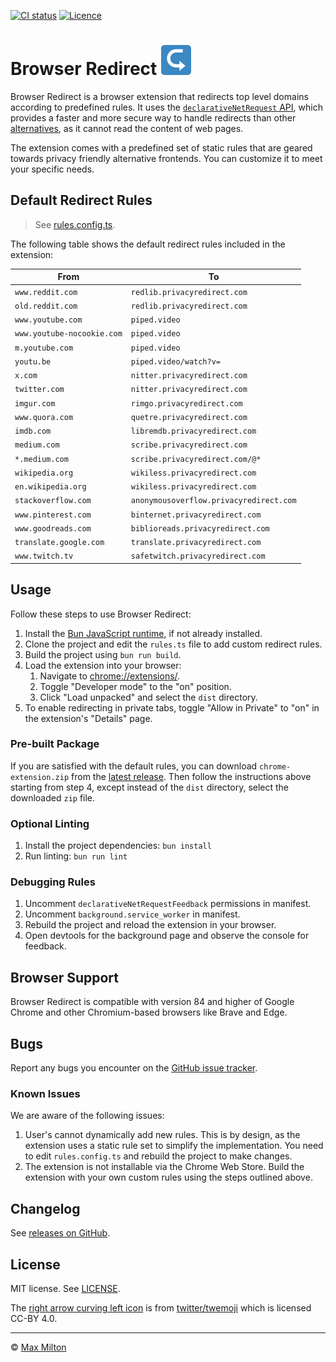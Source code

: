 [![CI status](https://badgen.net/github/checks/maxmilton/browser-redirect?label=ci)](https://github.com/maxmilton/browser-redirect/actions)
[![Licence](https://badgen.net/github/license/maxmilton/browser-redirect)](./LICENSE)

# Browser Redirect ![](./static/icon48.png)

Browser Redirect is a browser extension that redirects top level domains according to predefined rules. It uses the [`declarativeNetRequest` API](https://developer.chrome.com/docs/extensions/reference/declarativeNetRequest/), which provides a faster and more secure way to handle redirects than other [alternatives](https://github.com/libredirect/browser_extension), as it cannot read the content of web pages.

The extension comes with a predefined set of static rules that are geared towards privacy friendly alternative frontends. You can customize it to meet your specific needs.

## Default Redirect Rules

> See [rules.config.ts](./rules.config.ts).

The following table shows the default redirect rules included in the extension:

| From                       | To                                      |
| -------------------------- | --------------------------------------- |
| `www.reddit.com`           | `redlib.privacyredirect.com`            |
| `old.reddit.com`           | `redlib.privacyredirect.com`            |
| `www.youtube.com`          | `piped.video`                           |
| `www.youtube-nocookie.com` | `piped.video`                           |
| `m.youtube.com`            | `piped.video`                           |
| `youtu.be`                 | `piped.video/watch?v=`                  |
| `x.com`                    | `nitter.privacyredirect.com`            |
| `twitter.com`              | `nitter.privacyredirect.com`            |
| `imgur.com`                | `rimgo.privacyredirect.com`             |
| `www.quora.com`            | `quetre.privacyredirect.com`            |
| `imdb.com`                 | `libremdb.privacyredirect.com`          |
| `medium.com`               | `scribe.privacyredirect.com`            |
| `*.medium.com`             | `scribe.privacyredirect.com/@*`         |
| `wikipedia.org`            | `wikiless.privacyredirect.com`          |
| `en.wikipedia.org`         | `wikiless.privacyredirect.com`          |
| `stackoverflow.com`        | `anonymousoverflow.privacyredirect.com` |
| `www.pinterest.com`        | `binternet.privacyredirect.com`         |
| `www.goodreads.com`        | `biblioreads.privacyredirect.com`       |
| `translate.google.com`     | `translate.privacyredirect.com`         |
| `www.twitch.tv`            | `safetwitch.privacyredirect.com`        |

## Usage

Follow these steps to use Browser Redirect:

1. Install the [Bun JavaScript runtime](https://bun.sh), if not already installed.
1. Clone the project and edit the `rules.ts` file to add custom redirect rules.
1. Build the project using `bun run build`.
1. Load the extension into your browser:
   1. Navigate to <chrome://extensions/>.
   1. Toggle "Developer mode" to the "on" position.
   1. Click "Load unpacked" and select the `dist` directory.
1. To enable redirecting in private tabs, toggle "Allow in Private" to "on" in the extension's "Details" page.

### Pre-built Package

If you are satisfied with the default rules, you can download `chrome-extension.zip` from the [latest release](https://github.com/maxmilton/browser-redirect/releases/latest). Then follow the instructions above starting from step 4, except instead of the `dist` directory, select the downloaded `zip` file.

### Optional Linting

1. Install the project dependencies: `bun install`
1. Run linting: `bun run lint`

### Debugging Rules

1. Uncomment `declarativeNetRequestFeedback` permissions in manifest.
1. Uncomment `background.service_worker` in manifest.
1. Rebuild the project and reload the extension in your browser.
1. Open devtools for the background page and observe the console for feedback.

## Browser Support

Browser Redirect is compatible with version 84 and higher of Google Chrome and other Chromium-based browsers like Brave and Edge.

## Bugs

Report any bugs you encounter on the [GitHub issue tracker](https://github.com/maxmilton/browser-redirect/issues).

### Known Issues

We are aware of the following issues:

1. User's cannot dynamically add new rules. This is by design, as the extension uses a static rule set to simplify the implementation. You need to edit `rules.config.ts` and rebuild the project to make changes.
1. The extension is not installable via the Chrome Web Store. Build the extension with your own custom rules using the steps outlined above.

## Changelog

See [releases on GitHub](https://github.com/maxmilton/browser-redirect/releases).

## License

MIT license. See [LICENSE](https://github.com/maxmilton/browser-redirect/blob/master/LICENSE).

The [right arrow curving left icon](https://github.com/twitter/twemoji/blob/master/assets/svg/21aa.svg) is from [twitter/twemoji](https://github.com/twitter/twemoji) which is licensed CC-BY 4.0.

---

© [Max Milton](https://maxmilton.com)
